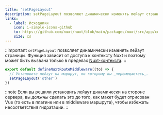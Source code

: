 ```yaml
---
title: 'setPageLayout'
description: setPageLayout позволяет динамически изменять лейаут страницы.
links:
  - label: Исходники
    icon: i-simple-icons-github
    to: https://github.com/nuxt/nuxt/blob/main/packages/nuxt/src/app/composables/router.ts
    size: xs
---
```


::important
`setPageLayout` позволяет динамически изменять лейаут страницы. Функция зависит от доступа к контексту Nuxt и поэтому может быть вызвана только в пределах [Nuxt-контекста](/docs/guide/going-further/nuxt-app#the-nuxt-context).
::

```ts [middleware/custom-layout.ts]
export default defineNuxtRouteMiddleware((to) => {
  // Установите лейаут на маршрут, по которому вы _перемещаетесь_.
  setPageLayout('other')
})
```

::note
Если вы решили установить лейаут динамически на стороне сервера, вы _должны_ сделать это до того, как макет будет отрисован Vue (то есть в плагине или в middleware маршрута), чтобы избежать несоответствия гидратации.
::
